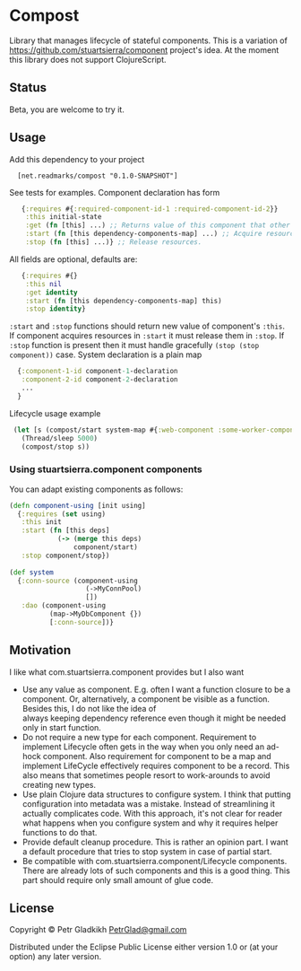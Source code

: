 # Compost

Library that manages lifecycle of stateful components. 
This is a variation of https://github.com/stuartsierra/component project's idea.
At the moment this library does not support ClojureScript.

## Status

Beta, you are welcome to try it. 

## Usage

Add this dependency to your project
```
  [net.readmarks/compost "0.1.0-SNAPSHOT"]
```

See tests for examples. Component declaration has form
```clojure
   {:requires #{:required-component-id-1 :required-component-id-2}}
    :this initial-state
    :get (fn [this] ...) ;; Returns value of this component that other components will get as dependency. 
    :start (fn [this dependency-components-map] ...) ;; Acquire resources (open connections, start threads ...)
    :stop (fn [this] ...)} ;; Release resources.
```
All fields are optional, defaults are:
```clojure
   {:requires #{}
    :this nil
    :get identity 
    :start (fn [this dependency-components-map] this)
    :stop identity}
```
`:start` and `:stop` functions should return new value of component's `:this`.
If component acquires resources in `:start` it must release them in `:stop`. 
If `:stop` function is present then it must handle gracefully `(stop (stop component))` case.
System declaration is a plain map
```clojure
  {:component-1-id component-1-declaration
   :component-2-id component-2-declaration
   ...
  }
```

Lifecycle usage example
```clojure
 (let [s (compost/start system-map #{:web-component :some-worker-component})]
   (Thread/sleep 5000)
   (compost/stop s))
```

### Using stuartsierra.component components

You can adapt existing components as follows:

```clojure
(defn component-using [init using]
  {:requires (set using)
   :this init
   :start (fn [this deps]
            (-> (merge this deps)
                component/start)
   :stop component/stop})
 
(def system 
  {:conn-source (component-using
                   (->MyConnPool)
                   [])
   :dao (component-using
          (map->MyDbComponent {})
          [:conn-source])}
```

## Motivation

I like what com.stuartsierra.component provides but I also want
* Use any value as component. E.g. often I want a function closure to be a component. 
  Or, alternatively, a component be visible as a function. Besides this, I do not like the idea of  
  always keeping dependency reference even though it might be needed only in start function. 
* Do not require a new type for each component. Requirement to implement Lifecycle often
  gets in the way when you only need an ad-hock component. Also requirement for component 
  to be a map and implement LifeCycle effectively requires component to be a record. 
  This also means that sometimes people resort to work-arounds to avoid creating new types.
* Use plain Clojure data structures to configure system. I think that putting configuration into metadata
  was a mistake. Instead of streamlining it actually complicates code. With this approach, it's not 
  clear for reader what happens when you configure system and why it requires helper functions to do that.
* Provide default cleanup procedure. This is rather an opinion part. I want a default procedure 
  that tries to stop system in case of partial start.
* Be compatible with com.stuartsierra.component/Lifecycle components. 
  There are already lots of such components and this is a good thing. 
  This part should require only small amount of glue code.

## License 

Copyright © Petr Gladkikh <PetrGlad@gmail.com>

Distributed under the Eclipse Public License either version 1.0 or (at
your option) any later version.
